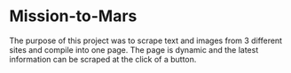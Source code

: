 # Mission-to-Mars

The purpose of this project was to scrape text and images from 3 different sites and compile into one page. The page is dynamic and the latest information can be scraped at the click of a button.
